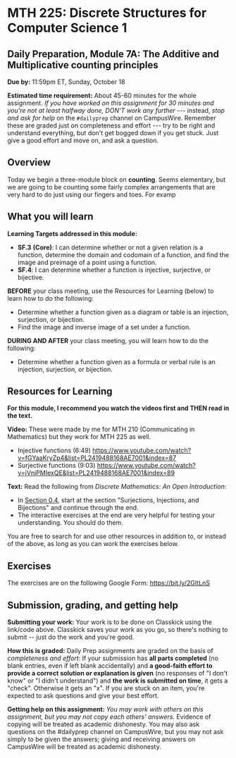 # MTH 225: Discrete Structures for Computer Science 1 

## Daily Preparation, Module 7A: The Additive and Multiplicative counting principles

**Due by:** 11:59pm ET, Sunday, October 18

**Estimated time requirement:** About 45-60 minutes for the whole assignment. *If you have worked on this assignment for 30 minutes and you're not at least halfway done, DON'T work any further* --- instead, *stop and ask for help* on the `#dailyprep` channel on CampusWire. Remember these are graded just on completeness and effort --- try to be right and understand everything, but don't get bogged down if you get stuck. Just give a good effort and move on, and ask a question. 



## Overview 

Today we begin a three-module block on **counting**. Seems elementary, but we are going to be counting some fairly complex arrangements that are very hard to do just using our fingers and toes. For examp

## What you will learn 

**Learning Targets addressed in this module:** 

-   **SF.3**  **(Core)**: I can determine whether or not a given relation is a function, determine the domain and codomain of a function, and find the image and preimage of a point using a function.
-   **SF.4**: I can determine whether a function is injective, surjective, or bijective.

**BEFORE** your class meeting, use the Resources for Learning (below) to learn how to do the following: 

+ Determine whether a function given as a diagram or table is an injection, surjection, or bijection. 
+ Find the image and inverse image of a set under a function. 

**DURING AND AFTER** your class meeting, you will learn how to do the following: 

+ Determine whether a function given as a formula or verbal rule is an injection, surjection, or bijection. 



## Resources for Learning

**For this module, I recommend you watch the videos first and THEN read in the text.**


**Video:** These were made by me for MTH 210 (Communicating in Mathematics) but they work for MTH 225 as well. 

+ Injective functions (6:49) https://www.youtube.com/watch?v=fGYaaKryZp4&list=PL2419488168AE7001&index=87
+ Surjective functions (9:03) https://www.youtube.com/watch?v=jVniPMIexQE&list=PL2419488168AE7001&index=89


**Text:** Read the following from *Discrete Mathematics: An Open Introduction*: 

- In [Section 0.4](http://discrete.openmathbooks.org/dmoi3/sec_intro-functions.html), start at the section "Surjections, Injections, and Bijections" and continue through the end. 
- The interactive exercises at the end are very helpful for testing your understanding. You should do them. 





You are free to search for and use other resources in addition to, or instead of the above, as long as you can work the exercises below.



## Exercises

The exercises are on the following Google Form: https://bit.ly/2GItLnS 

## Submission, grading, and getting help 

**Submitting your work:** Your work is to be done on Classkick using the link/code above. Classkick saves your work as you go, so there's nothing to submit -- just do the work and you're good. 

**How this is graded:** Daily Prep assignments are graded on the basis of *completeness and effort*: If your submission has **all parts completed** (no blank entries, even if left blank accidentally) and **a good-faith effort to provide a correct solution or explanation is given** (no responses of "I don't know" or "I didn't understand") and **the work is submitted on time**, it gets a "check". Otherwise it gets an "x". If you are stuck on an item, you're expected to ask questions and give your best effort.  

**Getting help on this assignment:** *You may work with others on this assignment, but you may not copy each others' answers.* Evidence of copying will be treated as academic dishonesty. You may also ask questions on the #dailyprep channel on CampusWire, but you may not ask simply to be given the answers; giving and receiving answers on CampusWire will be treated as academic dishonesty.
<!--stackedit_data:
eyJoaXN0b3J5IjpbMTMzNTQ0MDg3N119
-->